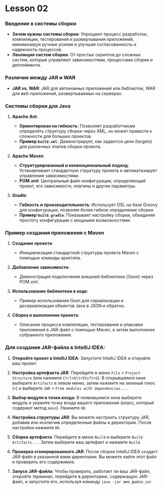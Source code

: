# Lesson 02

### Введение в системы сборки

- **Зачем нужны системы сборки**: Упрощают процесс разработки, компиляции, тестирования и развертывания приложений, минимизируя ручные усилия и улучшая согласованность и надежность процессов.
- **Эволюция систем сборки**: От простых скриптов до сложных систем, которые управляют зависимостями, процессами сборки и деплоймента.

### Различие между JAR и WAR

- **JAR vs. WAR**: JAR для автономных приложений или библиотек, WAR для веб-приложений, развертываемых на серверах.

### Системы сборки для Java

1. **Apache Ant**:
    - **Ориентирован на гибкость**: Позволяет разработчикам определять структуру сборки через XML, но может привести к сложности для больших проектов.
    - **Пример `build.xml`**: Демонстрирует, как задаются цели (targets) для различных этапов сборки проекта.

2. **Apache Maven**:
    - **Структурированный и конвенциональный подход**: Устанавливает стандартную структуру проекта и автоматизирует управление зависимостями.
    - **POM.xml**: Центральный файл конфигурации, определяющий проект, его зависимости, плагины и другие параметры.

3. **Gradle**:
    - **Гибкость и производительность**: Использует DSL на базе Groovy для конфигурации, позволяя более гибкое определение сборки.
    - **Пример `build.gradle`**: Показывает настройку сборки, объединяя простоту конфигурации с мощными возможностями.

### Пример создания приложения с Maven

1. **Создание проекта**:
    - Инициализация стандартной структуры проекта Maven с помощью команды архетипа.

2. **Добавление зависимости**:
    - Демонстрация подключения внешней библиотеки (Gson) через POM.xml.

3. **Использование библиотеки в коде**:
    - Пример использования Gson для сериализации и десериализации объектов Java в JSON и обратно.

4. **Сборка и выполнение проекта**:
    - Описание процесса компиляции, тестирования и упаковки приложения в JAR-файл с помощью Maven, а затем выполнение собранного приложения.

### Для создания JAR-файла в IntelliJ IDEA:

1. **Откройте проект в IntelliJ IDEA**: Запустите IntelliJ IDEA и откройте ваш проект.

2. **Настройка артефакта JAR**: Перейдите в меню `File` > `Project Structure` (или нажмите `Ctrl+Alt+Shift+S`). В открывшемся окне выберите `Artifacts` в левом меню, затем нажмите на зеленый плюс (`+`) и выберите `JAR` > `From modules with dependencies...`.

3. **Выбор модуля и точки входа**: В появившемся окне выберите модуль и укажите точку входа вашего приложения (класс, который содержит метод `main`). Нажмите `OK`.

4. **Настройка структуры JAR**: Вы можете настроить структуру JAR, добавив или исключив определенные файлы и директории. После настройки нажмите `OK`.

5. **Сборка артефакта**: Перейдите в меню `Build` и выберите `Build Artifacts...`. Затем выберите ваш артефакт и нажмите `Build`.

6. **Проверка сгенерированного JAR**: После сборки IntelliJ IDEA создаст JAR-файл в указанной вами директории. Вы можете найти этот файл и проверить его содержимое.

7. **Запуск JAR-файла**: Чтобы проверить, работает ли ваш JAR-файл, откройте терминал, перейдите в директорию, содержащую JAR-файл, и запустите его, используя команду `java -jar имя_файла.jar`.

